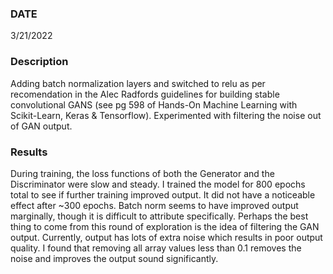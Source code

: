 ### DATE
3/21/2022

### Description
Adding batch normalization layers and switched to relu as per recomendation in the Alec Radfords guidelines for building stable convolutional GANS (see pg 598 of Hands-On Machine Learning with Scikit-Learn, Keras & Tensorflow).  Experimented with filtering the noise out of GAN output.

### Results
During training, the loss functions of both the Generator and the Discriminator were slow and steady.  I trained the model for 800 epochs total to see if further training improved output. It did not have a noticeable effect after ~300 epochs.  Batch norm seems to have improved output marginally, though it is difficult to attribute specifically.  Perhaps the best thing to come from this round of exploration is the idea of filtering the GAN output.  Currently, output has lots of extra noise which results in poor output quality.  I found that removing all array values less than 0.1 removes the noise and improves the output sound significantly.